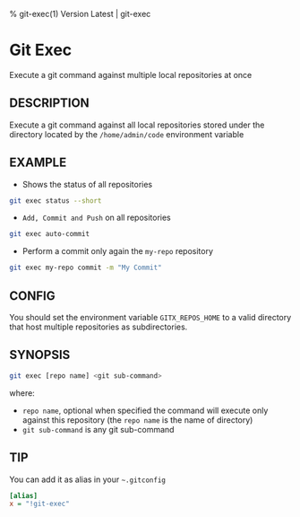 % git-exec(1) Version Latest | git-exec
# Git Exec

Execute a git command against multiple local repositories at once

## DESCRIPTION

Execute a git command against all local repositories
stored under the directory located by the `/home/admin/code` environment variable

## EXAMPLE

* Shows the status of all repositories

```bash
git exec status --short
```

* `Add, Commit and Push` on all repositories

```bash
git exec auto-commit
```

* Perform a commit only again the `my-repo` repository

```bash
git exec my-repo commit -m "My Commit"
```

## CONFIG

You should set the environment variable `GITX_REPOS_HOME` to a valid directory
that host multiple repositories as subdirectories.

## SYNOPSIS

```bash
git exec [repo name] <git sub-command>
```

where:

* `repo name`, optional when specified the command will execute only against this repository (the `repo name` is the name of directory)
* `git sub-command` is any git sub-command

## TIP

You can add it as alias in your `~.gitconfig`
```ini
[alias]
x = "!git-exec"
```


